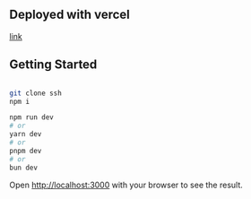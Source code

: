 ## Deployed with vercel
[link]()

## Getting Started

```bash

git clone ssh
npm i

```


```bash
npm run dev
# or
yarn dev
# or
pnpm dev
# or
bun dev
```

Open [http://localhost:3000](http://localhost:3000) with your browser to see the result.
